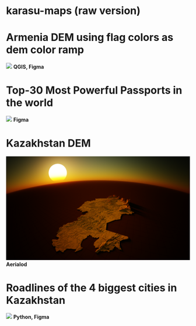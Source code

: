 # karasu-maps (raw version)

# Armenia DEM using flag colors as dem color ramp
![](https://github.com/RassCrom/karasu-maps/blob/main/maps/armenia%20dem_flag.png)
**QGIS, Figma**

# Top-30 Most Powerful Passports in the world
![](https://github.com/RassCrom/karasu-maps/blob/main/maps/top30%20passports%20v02.png)
**Figma**

# Kazakhstan DEM
![](https://github.com/RassCrom/karasu-maps/blob/main/maps/kz_dem.png)
**Aerialod**

# Roadlines of the 4 biggest cities in Kazakhstan
![](https://github.com/RassCrom/karasu-maps/blob/main/maps/finals.png)
**Python, Figma**
